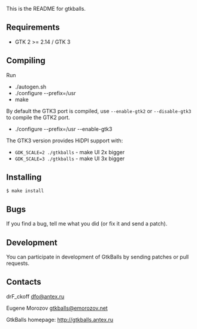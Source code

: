 This is the README for gtkballs.


## Requirements

 - GTK 2 >= 2.14 / GTK 3

## Compiling

Run

- ./autogen.sh
- ./configure --prefix=/usr
- make

By default the GTK3 port is compiled, use `--enable-gtk2`
or `--disable-gtk3` to compile the GTK2 port.

- ./configure --prefix=/usr --enable-gtk3

The GTK3 version provides HiDPI support with:

- `GDK_SCALE=2 ./gtkballs` - make UI 2x bigger
- `GDK_SCALE=3 ./gtkballs` - make UI 3x bigger

## Installing

```
$ make install
```

## Bugs

If you find a bug, tell me what you did (or fix it and send a
patch).

## Development

You can participate in development of GtkBalls by sending patches or pull requests.

## Contacts
drF_ckoff <dfo@antex.ru>

Eugene Morozov <gtkballs@emorozov.net>

GtkBalls homepage: http://gtkballs.antex.ru
